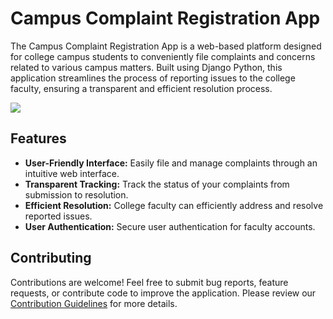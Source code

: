 
# Campus Complaint Registration App

The Campus Complaint Registration App is a web-based platform designed for college campus students to conveniently file complaints and concerns related to various campus matters. Built using Django Python, this application streamlines the process of reporting issues to the college faculty, ensuring a transparent and efficient resolution process.

![](/working.gif)

## Features

- **User-Friendly Interface:** Easily file and manage complaints through an intuitive web interface.
- **Transparent Tracking:** Track the status of your complaints from submission to resolution.
- **Efficient Resolution:** College faculty can efficiently address and resolve reported issues.
- **User Authentication:** Secure user authentication for faculty accounts.


## Contributing

Contributions are welcome! Feel free to submit bug reports, feature requests, or contribute code to improve the application. Please review our [Contribution Guidelines](CONTRIBUTING.md) for more details.






